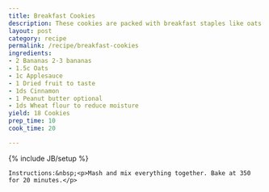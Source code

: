 ```yaml
---
title: Breakfast Cookies
description: These cookies are packed with breakfast staples like oats and fruit.
layout: post
category: recipe
permalink: /recipe/breakfast-cookies
ingredients:
- 2 Bananas 2-3 bananas
- 1.5c Oats
- 1c Applesauce
- 1 Dried fruit to taste
- 1ds Cinnamon
- 1 Peanut butter optional
- 1ds Wheat flour to reduce moisture
yield: 18 Cookies
prep_time: 10
cook_time: 20

---
```

{% include JB/setup %}

    Instructions:&nbsp;<p>Mash and mix everything together. Bake at 350 for 20 minutes.</p>
